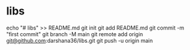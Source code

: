 # libs
echo "# libs" >> README.md
git init
git add README.md
git commit -m "first commit"
git branch -M main
git remote add origin git@github.com:darshana36/libs.git
git push -u origin main
